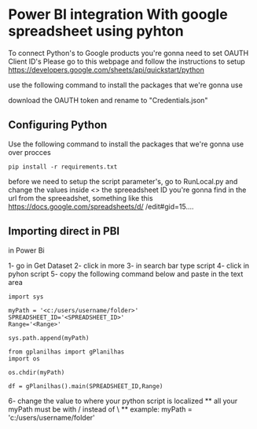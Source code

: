# Power BI integration With google spreadsheet using pyhton

To connect Python's to Google products you're gonna need to set OAUTH Client ID's 
Please go to this webpage and follow the instructions to setup https://developers.google.com/sheets/api/quickstart/python

use the following command to install the packages that we're gonna use

download the OAUTH token and rename to "Credentials.json"

## Configuring Python

Use the following command to install the packages that we're gonna use over procces

```
pip install -r requirements.txt

```

before we need to setup the script parameter's, go to RunLocal.py and change the values inside <>
the spreeadsheet ID you're gonna find in the url from the spreeadshet, something like this
https://docs.google.com/spreadsheets/d/ <spreadsheetId> /edit#gid=15....


## Importing direct in PBI

in Power Bi

1- go in Get Dataset
2- click in more
3- in search bar type script
4- click in pyhon script
5- copy the following command below and paste in the text area

```
import sys

myPath = '<c:/users/username/folder>'
SPREADSHEET_ID='<SPREADSHEET_ID>'
Range='<Range>'

sys.path.append(myPath)

from gplanilhas import gPlanilhas
import os

os.chdir(myPath)

df = gPlanilhas().main(SPREADSHEET_ID,Range)

```

6- change the value <ScriptPath> to where your python script is localized ** all your myPath must be with / instead of \ **
example: myPath = 'c:/users/username/folder'
